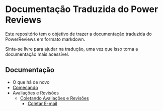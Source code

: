 # Documentação Traduzida do Power Reviews

Este repositório tem o objetivo de trazer a documentação traduzida do PowerReviews em formato markdown.

Sinta-se livre para ajudar na tradução, uma vez que isso torna a documentação mais acessível.

## Documentação

* O que há de novo
* [Começando](getting-started.md)
* Avaliações e Revisões
  * [Coletando Avaliações e Revisões](collect.md)
    * [Coletar E-mail](collect-email.md)